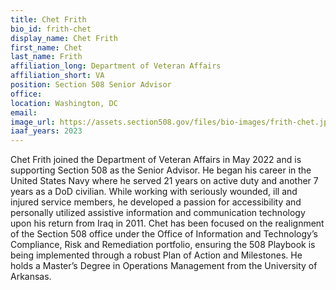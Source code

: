 ```yaml
---
title: Chet Frith
bio_id: frith-chet
display_name: Chet Frith
first_name: Chet
last_name: Frith
affiliation_long: Department of Veteran Affairs
affiliation_short: VA
position: Section 508 Senior Advisor
office: 
location: Washington, DC
email: 
image_url: https://assets.section508.gov/files/bio-images/frith-chet.jpg
iaaf_years: 2023
---
```

Chet Frith joined the Department of Veteran Affairs in May 2022 and is supporting Section 508 as the Senior Advisor. He began his career in the United States Navy where he served 21 years on active duty and another 7 years as a DoD civilian. While working with seriously wounded, ill and injured service members, he developed a passion for accessibility and personally utilized assistive information and communication technology upon his return from Iraq in 2011. Chet has been focused on the realignment of the Section 508 office under the Office of Information and Technology’s Compliance, Risk and Remediation portfolio, ensuring the 508 Playbook is being implemented through a robust Plan of Action and Milestones. He holds a Master’s Degree in Operations Management from the University of Arkansas.